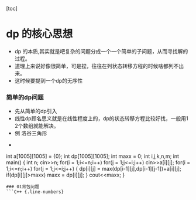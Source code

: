 [toc]
# dp 的核心思想
- dp 的本质,其实就是吧复杂的问题分成一个一个简单的子问题，从而寻找解的过程。
- 道理上来说好像很简单，可是捏，往往在列状态转移方程的时候啥都列不出来。
- 这时候要提到一个dp的无序性


### 简单的dp问题
- 先从简单的dp引入
- 线性dp顾名思义就是在线性程度上的，dp的状态转移方程比较好找，一般用1 2个数组就能解决。
- 例 洛谷三角形
- ```C++ {.line-numbers} 
int a[1005][1005] = {0};
int dp[1005][1005];
int maxx = 0;
int i,j,k,n,m;
int main()
{
    int n;
    cin>>n;
    for(i = 1;i<=n;i++)
        for(j = 1;j<=i;j++)
        cin>>a[i][j];
    for(i = 1;i<=n;i++)
        for(j = 1;j<=i;j++)
        {
            dp[i][j] = max(dp[i-1][j],dp[i-1][j-1])+a[i][j];
            if(dp[i][j]>maxx)
                maxx = dp[i][j];
        }
    cout<<maxx;
}
```
### 01背包问题
```C++ {.line-numbers} 

```

